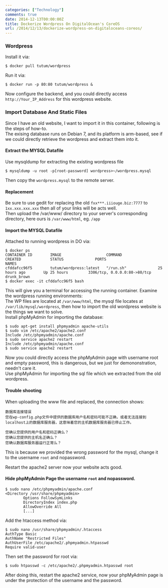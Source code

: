```yaml
---
categories: ["Technology"]
comments: true
date: 2014-12-13T00:00:00Z
title: Dockerize Wordpress On DigitalOcean's CoreOS
url: /2014/12/13/dockerize-wordpress-on-digitaloceans-coreos/
---
```


### Wordpress
Install it via:    

```
$ docker pull tutum/wordpress

```
Run it via:    

```
$ docker run -p 80:80 tutum/wordpress &

```
Now configure the backend, and you could directly access `http://Your_IP_Address` for this wordpress website.    
### Import Database And Static Files
Since I have an old website, I want to import it in this container, following is the steps of how-to.    
The exising database runs on Debian 7, and its platform is arm-based, see if we could directly retrieve the wordpress and extract them into it.  
#### Extract the MYSQL Datafile
Use mysqldump for extracting the existing wordpress file    

```
$ mysqldump -u root -p[root-password] wordpress>~/wordpress.mysql

```
Then copy the `wordpress.mysql` to the remote server.    

#### Replacement
Be sure to use gedit for replacing the old `fxx***.iiiouge.biz:7777` to `1xx.xxx.xxx.xxx` then all of your links will be acts well.   
Then upload the /var/www/ directory to your server's corresponding directory, here ours is `/var/www/html`, eg. `/app`    

#### Import the MYSQL Datafile
Attached to running wordpress in DO via:    

```
$ docker ps
CONTAINER ID        IMAGE                    COMMAND                CREATED             STATUS              PORTS                          NAMES
cfddafcc96f5        tutum/wordpress:latest   "/run.sh"              25 hours ago        Up 25 hours         3306/tcp, 0.0.0.0:80->80/tcp   drunk_brown         
$ docker exec -it cfddafcc96f5 bash

```
This will give you a terminal for accessing the running container. Examine the wordpress running environments:     
The WP files are located at `/var/www/html`, the mysql file locates at `/var/lib/mysql/wordpress`, then how to import the old wordpress website is the things we want to solve.      
Install phpMyAdmin for importing the database:    

```
$ sudo apt-get install phpmyadmin apache-utils
$ sudo vim /etc/apache2/apache2.conf
Include /etc/phpmyadmin/apache.conf
$ sudo service apache2 restart
Include /etc/phpmyadmin/apache.conf
$ sudo service apache2 restart

```
Now you could directly access the phpMyAdmin page with username root and empty password, this is dangerous, but we just for demononstration, needn't care it.   
Use phpMyAdmin for importing the sql file which we extracted from the old wordpress.    
#### Trouble shooting
When uploading the www file and replaced, the connection shows:     

```
数据库连接错误
您在wp-config.php文件中提供的数据库用户名和密码可能不正确，或者无法连接到localhost上的数据库服务器，这意味着您的主机数据库服务器已停止工作。

您确认您提供的用户名和密码正确么？
您确认您提供的主机名正确么？
您确认数据库服务器运行正常么？

```
This is because we provided the wrong password for the mysql, change it to the username `root` and nopassword.     

Restart the apache2 server now your website acts good.    

#### Hide phpMyAdmin Page the username `root` and nopassword.     


```
$ sudo nano /etc/phpmyadmin/apache.conf 
<Directory /usr/share/phpmyadmin>
        Options FollowSymLinks
        DirectoryIndex index.php
        AllowOverride All
        [...]

```
Add the htaccess method via:     

```
$ sudo nano /usr/share/phpmyadmin/.htaccess
AuthType Basic
AuthName "Restricted Files"
AuthUserFile /etc/apache2/.phpmyadmin.htpasswd
Require valid-user

```
Then set the password for root via:    

```
$ sudo htpasswd -c /etc/apache2/.phpmyadmin.htpasswd root

```
After doing this, restart the apache2 service, now your phpMyAdmin page is under the protection of the username and the password.    

